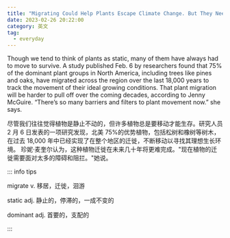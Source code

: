 ```yaml
---
title: "Migrating Could Help Plants Escape Climate Change. But They Need Our Help"
date: 2023-02-26 20:22:00
category: 英文
tag:
  - everyday
---
```


Though we tend to think of plants as static, many of them have always had to move to survive. A study published Feb. 6 by researchers found that 75% of the dominant plant groups in North America, including trees like pines and oaks, have migrated across the region over the last 18,000 years to track the movement of their ideal growing conditions. That plant migration will be harder to pull off over the coming decades, according to Jenny McGuire. “There’s so many barriers and filters to plant movement now.” she says.

尽管我们往往觉得植物是静止不动的，但许多植物总是要移动才能生存。研究人员 2 月 6 日发表的一项研究发现，北美 75%的优势植物，包括松树和橡树等树木，在过去 18,000 年中已经实现了在整个地区的迁徙，不断移动以寻找其理想生长环境。 珍妮·麦奎尔认为，这种植物迁徙在未来几十年将更难完成。"现在植物的迁徙需要面对太多的障碍和阻拦。"她说。

::: info tips

migrate v. 移居，迁徙，洄游

static adj. 静止的，停滞的，一成不变的

dominant adj. 首要的，支配的

:::
